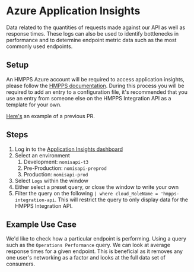 # Azure Application Insights
Data related to the quantities of requests made against our API as well as response times. These logs can also be used to
identify bottlenecks in performance and to determine endpoint metric data such as the most commonly used endpoints.

## Setup
An HMPPS Azure account will be required to access application insights, please follow the [HMPPS documentation](https://dsdmoj.atlassian.net/wiki/spaces/DSTT/pages/3897131056/DSO+Self-service+-+create+Azure+account).
During this process you will be required to add an entry to a configuration file, it's recommended that you use an entry
from someone else on the HMPPS Integration API as a template for your own.

[Here's](https://github.com/ministryofjustice/dso-infra-azure-ad/pull/1053) an example of a previous PR.

## Steps
1. Log in to the [Application Insights dashboard](https://portal.azure.com/#view/HubsExtension/BrowseResource/resourceType/microsoft.insights%2Fcomponents)
2. Select an environment
    1. Development: `nomisapi-t3`
    2. Pre-Production: `nomisapi-preprod`
    3. Production: `nomisapi-prod`
4. Select `Logs` within the window
5. Either select a preset query, or close the window to write your own
6. Filter the query on the following `| where cloud_RoleName = 'hmpps-integration-api`. This will restrict the query to
   only display data for the HMPPS Integration API.

## Example Use Case
We'd like to check how a particular endpoint is performing. Using a query such as the `Operations Performance` query. 
We can look at average response times for a given endpoint. This is beneficial as it removes any one user's networking
as a factor and looks at the full data set of consumers.